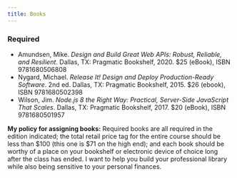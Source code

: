 ```yaml
---
title: Books
---
```


<section class="required" markdown="1">
<h3>Required</h3>

- Amundsen, Mike. <cite>Design and Build Great Web APIs: Robust, Reliable, and Resilient</cite>.
  Dallas, TX: Pragmatic Bookshelf, 2020. $25 (eBook), ISBN 9781680506808
- Nygard, Michael. <cite>Release It! Design and Deploy Production-Ready Software</cite>.
  2nd ed. Dallas, TX: Pragmatic Bookshelf, 2015. $26 (ebook), ISBN 9781680502398
- Wilson, Jim. <cite>Node.js 8 the Right Way: Practical, Server-Side JavaScript That Scales</cite>.
  Dallas, TX: Pragmatic Bookshelf, 2017. $20 (eBook), ISBN 9781680501957
</section>

<aside class="fine-print" markdown="1">
  <b>My policy for assigning books:</b> Required books are all required in the edition indicated;
  the total retail price tag for the entire course should be less than $100 (this one is $71 on the
  high end); and each book should be worthy of a place on your bookshelf or electronic device of
  choice long after the class has ended. I want to help you build your professional library while
  also being sensitive to your personal finances.
</aside>
